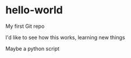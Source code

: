 # hello-world
My first Git repo

I'd like to see how this works, learning new things


Maybe a python script